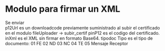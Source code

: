 # Modulo para firmar un XML
Se enviar                               
        p12Url es un downloadcode previamente suministrado al subir el certificado en el modulo fileUploader -> subir_certif
        pinP12 es el codigo del certificado.
        inXml es el XML sin firmar en formato Base64. 
        tipodoc Tipo es el tipo de documento: 
               01 FE
               02 ND
               03 NC
               04 TE
               05 Mensaje Receptor
